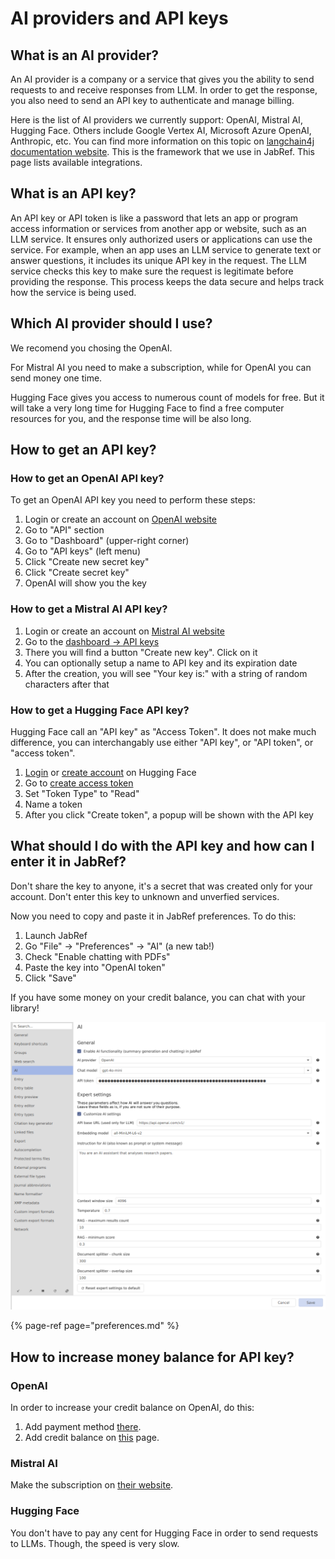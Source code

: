 # AI providers and API keys

## What is an AI provider?

An AI provider is a company or a service that gives you the ability to send requests to and receive responses from LLM. In order to get the response, you also need to send an API key to authenticate and manage billing.

Here is the list of AI providers we currently support: OpenAI, Mistral AI, Hugging Face. Others include Google Vertex AI, Microsoft Azure OpenAI, Anthropic, etc. You can find more information on this topic on [langchain4j documentation website](https://docs.langchain4j.dev/category/language-models). This is the framework that we use in JabRef. This page lists available integrations.

## What is an API key?

An API key or API token is like a password that lets an app or program access information or services from another
app or website, such as an LLM service. It ensures only authorized users or applications can use
the service. For example, when an app uses an LLM service to generate text or answer questions, it includes its
unique API key in the request. The LLM service checks this key to make sure the request is legitimate before
providing the response. This process keeps the data secure and helps track how the service is being used.

## Which AI provider should I use?

We recomend you chosing the OpenAI.

For Mistral AI you need to make a subscription, while for OpenAI you can send money one time.

Hugging Face gives you access to numerous count of models for free. But it will take a very long time for Hugging Face to find a free computer resources for you, and the response time will be also long.

## How to get an API key?

### How to get an OpenAI API key?

To get an OpenAI API key you need to perform these steps:

1. Login or create an account on [OpenAI website](https://platform.openai.com/login?launch)
2. Go to "API" section
3. Go to "Dashboard" (upper-right corner)
4. Go to "API keys" (left menu)
5. Click "Create new secret key"
6. Click "Create secret key"
7. OpenAI will show you the key

### How to get a Mistral AI API key?

1. Login or create an account on [Mistral AI website](https://auth.mistral.ai/ui/login)
2. Go to the [dashboard -> API keys](https://console.mistral.ai/api-keys/)
3. There you will find a button "Create new key". Click on it
4. You can optionally setup a name to API key and its expiration date
5. After the creation, you will see "Your key is:" with a string of random characters after that

### How to get a Hugging Face API key?

Hugging Face call an "API key" as "Access Token". It does not make much difference, you can interchangably use either "API key", or "API token", or "access token".

1. [Login](https://huggingface.co/login) or [create account](https://huggingface.co/join) on Hugging Face
2. Go to [create access token](https://huggingface.co/settings/tokens/new?)
3. Set "Token Type" to "Read"
4. Name a token
5. After you click "Create token", a popup will be shown with the API key

## What should I do with the API key and how can I enter it in JabRef?

Don't share the key to anyone, it's a secret that was created only for your account. Don't enter this key to unknown and unverfied services.

Now you need to copy and paste it in JabRef preferences. To do this:

1. Launch JabRef
2. Go "File" -> "Preferences" -> "AI" (a new tab!)
3. Check "Enable chatting with PDFs"
4. Paste the key into "OpenAI token"
5. Click "Save"

If you have some money on your credit balance, you can chat with your library!

![AI preferences](../.gitbook/assets/AiPreferences.png)

{% page-ref page="preferences.md" %}

## How to increase money balance for API key?

### OpenAI

In order to increase your credit balance on OpenAI, do this:

1. Add payment method [there](https://platform.openai.com/settings/organization/billing/payment-methods).
2. Add credit balance on [this](https://platform.openai.com/settings/organization/billing/overview) page.

### Mistral AI

Make the subscription on [their website](https://console.mistral.ai/billing/subscribe/).

### Hugging Face

You don't have to pay any cent for Hugging Face in order to send requests to LLMs. Though, the speed is very slow.
